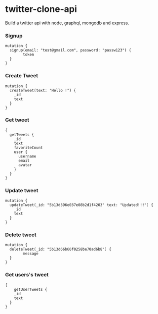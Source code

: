 # twitter-clone-api
Build a twitter api with node, graphql, mongodb and express.


### Signup
```
mutation {
  signup(email: "test@gmail.com", password: "passw123") {
		token
  }
}
```

### Create Tweet
```
mutation {
  createTweet(text: "Hello !") {
    _id
    text
  }
}
```

### Get tweet
```
{
  getTweets {
    _id
    text
    favoriteCount
    user {
      username
      email
      avatar
    }
  }
}
```

### Update tweet
```
mutation {
  updateTweet(_id: "5b13d396e037e08b2d1f4203" text: "Updated!!!") {
    _id
    text
  }
}
```

### Delete tweet
```
mutation {
  deleteTweet(_id: "5b13d66b66f0258be70ad6b8") {
		message
  }
}
```

### Get users's tweet
```
{
	getUserTweets {
    _id
    text
  }	
}
```
